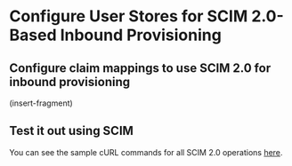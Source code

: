 # Configure User Stores for SCIM 2.0-Based Inbound Provisioning 

## Configure claim mappings to use SCIM 2.0 for inbound provisioning 

(insert-fragment)

## Test it out using SCIM

You can see the sample cURL commands for all SCIM 2.0 operations [here](insert-scim2-restapi-link).
